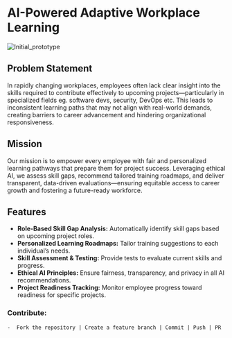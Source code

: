 # AI-Powered Adaptive Workplace Learning

![Initial_prototype]([https://octodex.github.com/images/yaktocat.png](https://github.com/SJMcode/ai-powered-adpative-workplace-learning/blob/main/resources/init_idea.jpg))


## Problem Statement  
In rapidly changing workplaces, employees often lack clear insight into the skills required to contribute effectively to upcoming projects—particularly in specialized fields eg. software devs, security, DevOps etc. This leads to inconsistent learning paths that may not align with real-world demands, creating barriers to career advancement and hindering organizational responsiveness.

## Mission  
Our mission is to empower every employee with fair and personalized learning pathways that prepare them for project success. Leveraging ethical AI, we assess skill gaps, recommend tailored training roadmaps, and deliver transparent, data-driven evaluations—ensuring equitable access to career growth and fostering a future-ready workforce.

## Features  
- **Role-Based Skill Gap Analysis:** Automatically identify skill gaps based on upcoming project roles.  
- **Personalized Learning Roadmaps:** Tailor training suggestions to each individual’s needs.  
- **Skill Assessment & Testing:** Provide tests to evaluate current skills and progress.  
- **Ethical AI Principles:** Ensure fairness, transparency, and privacy in all AI recommendations.  
- **Project Readiness Tracking:** Monitor employee progress toward readiness for specific projects.

### Contribute:

    -  Fork the repository | Create a feature branch | Commit | Push | PR
